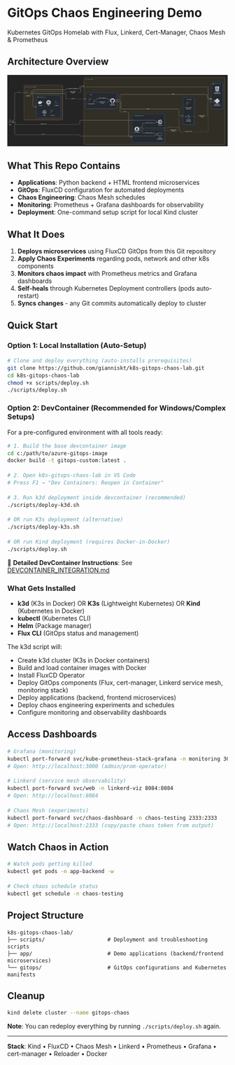 # GitOps Chaos Engineering Demo

Kubernetes GitOps Homelab with Flux, Linkerd, Cert-Manager, Chaos Mesh & Prometheus

## Architecture Overview

![GitOps Chaos Engineering Architecture](k8s-chaos-gitops-diagram.png)

## What This Repo Contains

- **Applications**: Python backend + HTML frontend microservices
- **GitOps**: FluxCD configuration for automated deployments
- **Chaos Engineering**: Chaos Mesh schedules
- **Monitoring**: Prometheus + Grafana dashboards for observability
- **Deployment**: One-command setup script for local Kind cluster

## What It Does

1. **Deploys microservices** using FluxCD GitOps from this Git repository
2. **Apply Chaos Experiments** regarding pods, network and other k8s components
3. **Monitors chaos impact** with Prometheus metrics and Grafana dashboards
4. **Self-heals** through Kubernetes Deployment controllers (pods auto-restart)
5. **Syncs changes** - any Git commits automatically deploy to cluster

## Quick Start

### Option 1: Local Installation (Auto-Setup)

```bash
# Clone and deploy everything (auto-installs prerequisites)
git clone https://github.com/gianniskt/k8s-gitops-chaos-lab.git
cd k8s-gitops-chaos-lab
chmod +x scripts/deploy.sh
./scripts/deploy.sh
```

### Option 2: DevContainer (Recommended for Windows/Complex Setups)

For a pre-configured environment with all tools ready:

```bash
# 1. Build the base devcontainer image
cd c:/path/to/azure-gitops-image
docker build -t gitops-custom:latest .

# 2. Open k8s-gitops-chaos-lab in VS Code
# Press F1 → "Dev Containers: Reopen in Container"

# 3. Run k3d deployment inside devcontainer (recommended)
./scripts/deploy-k3d.sh

# OR run K3s deployment (alternative)
./scripts/deploy-k3s.sh

# OR run Kind deployment (requires Docker-in-Docker)
./scripts/deploy.sh
```

📖 **Detailed DevContainer Instructions**: See [DEVCONTAINER_INTEGRATION.md](DEVCONTAINER_INTEGRATION.md)

### What Gets Installed
- **k3d** (K3s in Docker) OR **K3s** (Lightweight Kubernetes) OR **Kind** (Kubernetes in Docker)
- **kubectl** (Kubernetes CLI)
- **Helm** (Package manager)
- **Flux CLI** (GitOps status and management)

The k3d script will:
- Create k3d cluster (K3s in Docker containers)
- Build and load container images with Docker
- Install FluxCD Operator
- Deploy GitOps components (Flux, cert-manager, Linkerd service mesh, monitoring stack)
- Deploy applications (backend, frontend microservices)
- Deploy chaos engineering experiments and schedules
- Configure monitoring and observability dashboards

## Access Dashboards

```bash
# Grafana (monitoring)
kubectl port-forward svc/kube-prometheus-stack-grafana -n monitoring 3000:80
# Open: http://localhost:3000 (admin/prom-operator)

# Linkerd (service mesh observability)
kubectl port-forward svc/web -n linkerd-viz 8084:8084
# Open: http://localhost:8084

# Chaos Mesh (experiments)  
kubectl port-forward svc/chaos-dashboard -n chaos-testing 2333:2333
# Open: http://localhost:2333 (copy/paste chaos token from output)
```

## Watch Chaos in Action

```bash
# Watch pods getting killed
kubectl get pods -n app-backend -w

# Check chaos schedule status
kubectl get schedule -n chaos-testing
```

## Project Structure

```
k8s-gitops-chaos-lab/
├── scripts/                    # Deployment and troubleshooting scripts
├── app/                        # Demo applications (backend/frontend microservices)
└── gitops/                     # GitOps configurations and Kubernetes manifests
```

## Cleanup

```bash
kind delete cluster --name gitops-chaos
```

**Note**: You can redeploy everything by running `./scripts/deploy.sh` again.

---

**Stack**: Kind • FluxCD • Chaos Mesh • Linkerd • Prometheus • Grafana • cert-manager • Reloader • Docker